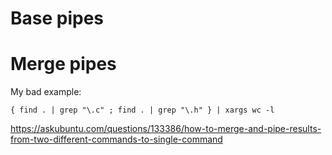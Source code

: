 Base pipes
==========

# Merge pipes

My bad example:

`{ find . | grep "\.c" ; find . | grep "\.h" } | xargs wc -l`

https://askubuntu.com/questions/133386/how-to-merge-and-pipe-results-from-two-different-commands-to-single-command